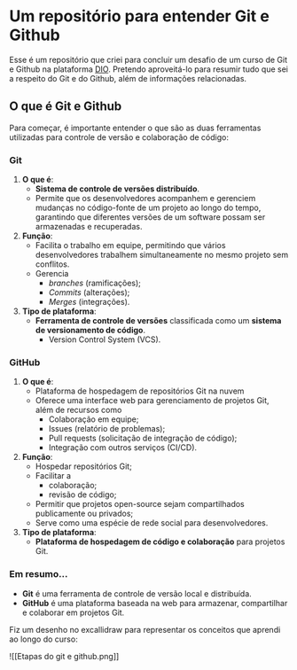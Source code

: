 # Um repositório para entender Git e Github

Esse é um repositório que criei para concluir um desafio de um curso de Git e Github na plataforma [DIO](https://web.dio.me). Pretendo aproveitá-lo para resumir tudo que sei a respeito do Git e do Github, além de informações relacionadas.

## O que é Git e Github

Para começar, é importante entender o que são as duas ferramentas utilizadas para controle de versão e colaboração de código:

### Git
1. **O que é**: 
	- **Sistema de controle de versões distribuído**.
	- Permite que os desenvolvedores acompanhem e gerenciem mudanças no código-fonte de um projeto ao longo do tempo, garantindo que diferentes versões de um software possam ser armazenadas e recuperadas.
2. **Função**: 
	- Facilita o trabalho em equipe, permitindo que vários desenvolvedores trabalhem simultaneamente no mesmo projeto sem conflitos.
	- Gerencia 
		- *branches* (ramificações);
		- *Commits* (alterações);
		- *Merges* (integrações).
1. **Tipo de plataforma**:
	- **Ferramenta de controle de versões** classificada como um **sistema de versionamento de código**.
		- Version Control System (VCS).
### GitHub
1. **O que é**:
	- Plataforma de hospedagem de repositórios Git na nuvem
	- Oferece uma interface web para gerenciamento de projetos Git, além de recursos como 
		- Colaboração em equipe;
		- Issues (relatório de problemas);
		- Pull requests (solicitação de integração de código);
		- Integração com outros serviços (CI/CD).
1. **Função**:
	- Hospedar repositórios Git;
	- Facilitar a 
		- colaboração;
		- revisão de código; 
	- Permitir que projetos open-source sejam compartilhados publicamente ou privados;
	- Serve como uma espécie de rede social para desenvolvedores.
1. **Tipo de plataforma**: 
	- **Plataforma de hospedagem de código e colaboração** para projetos Git.
### Em resumo...
- **Git** é uma ferramenta de controle de versão local e distribuída.
- **GitHub** é uma plataforma baseada na web para armazenar, compartilhar e colaborar em projetos Git.


Fiz um desenho no excallidraw para representar os conceitos que aprendi ao longo do curso:


![[Etapas do git e github.png]]

